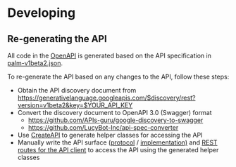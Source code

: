# Developing

## Re-generating the API
All code in the [OpenAPI](../Sources/OpenAPI) is generated based on the API specification in [palm-v1beta2.json](../Sources/palm-v1beta2.json).

To re-generate the API based on any changes to the API, follow these steps:

* Obtain the API discovery document from https://generativelanguage.googleapis.com/$discovery/rest?version=v1beta2&key=$YOUR_API_KEY
* Convert the discovery document to OpenAPI 3.0 (Swagger) format
    * https://github.com/APIs-guru/google-discovery-to-swagger
    * https://github.com/LucyBot-Inc/api-spec-converter
* Use [CreateAPI](https://github.com/CreateAPI/CreateAPI) to generate helper classes for accessing the API
* Manually write the API surface ([protocol](../Sources/GoogleGenerativeAI/GenerativeLanguageProtocol.swift) / [implementation)](../Sources/GoogleGenerativeAI/GenerativeLanguage.swift) and [REST routes for the API client](../Sources/GoogleGenerativeAI/Endpoints.swift) to access the API using the generated helper classes
